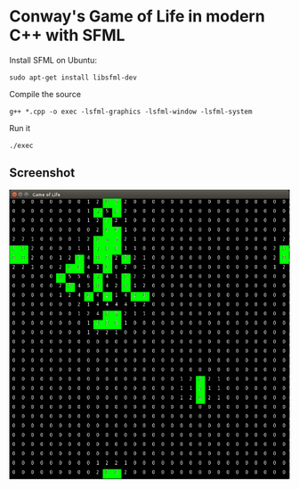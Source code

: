 # Conway's Game of Life in modern C++ with SFML

Install SFML on Ubuntu:
```
sudo apt-get install libsfml-dev
```

Compile the source
```
g++ *.cpp -o exec -lsfml-graphics -lsfml-window -lsfml-system
```

Run it
```
./exec
```

## Screenshot
![Screenshot of Conway's Game of Life in modern C++ with SFML](https://github.com/MoritzGoeckel/GameOfLife/blob/master/gof.PNG?raw=true)
